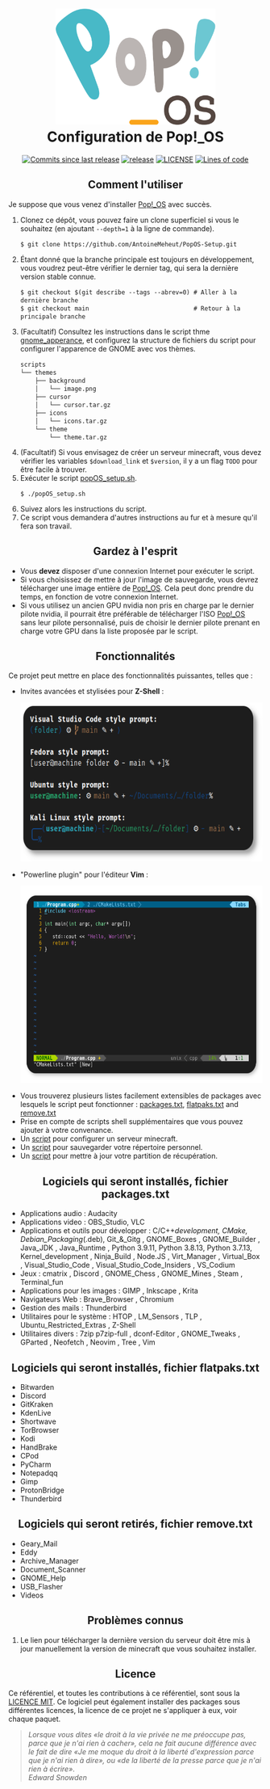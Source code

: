 <h1 align="center">
	<img src="assets/logo.svg" width="317" height="230">
	<br>Configuration de Pop!_OS<br>
</h1>
<p align="center">
	<a href="https://github.com/AntoineMeheut/PopOS-Setup/commits"><img alt="Commits since last release" src="https://img.shields.io/github/commits-since/AntoineMeheut/PopOS-Setup/latest?label=Commits%20since%20last%20release&color=informational&logo=git&logoColor=white&style=flat-square"></a>
	<a href="https://github.com/AntoineMeheut/PopOS-Setup/releases"><img alt="release" src="https://img.shields.io/github/v/release/AntoineMeheut/PopOS-Setup?color=informational&label=Release&logo=GitHub&logoColor=white&style=flat-square"></a>
	<a href="LICENSE"><img alt="LICENSE" src="https://img.shields.io/github/license/AntoineMeheut/PopOS-Setup?color=informational&label=License&logo=Open%20Source%20Initiative&logoColor=white&style=flat-square"></a>
	<a href="https://github.com/AntoineMeheut/PopOS-Setup"><img alt="Lines of code" src="https://img.shields.io/tokei/lines/github/AntoineMeheut/PopOS-Setup?label=Lines%20of%20code&color=informational&logo=GNU%20bash&logoColor=white&style=flat-square"></a>
</p>

<h2 align="center">Comment l'utiliser</h2>

Je suppose que vous venez d'installer [Pop!_OS](https://pop.system76.com/) avec succès.

1. Clonez ce dépôt, vous pouvez faire un clone superficiel si vous le souhaitez (en ajoutant `--depth=1` à la ligne
de commande).
	```shell
	$ git clone https://github.com/AntoineMeheut/PopOS-Setup.git
	```
2. Étant donné que la branche principale est toujours en développement, vous voudrez peut-être vérifier le dernier tag,
qui sera la dernière version stable connue.
	```shell
	$ git checkout $(git describe --tags --abrev=0) # Aller à la dernière branche
	$ git checkout main                             # Retour à la principale branche
	```
3. (Facultatif) Consultez les instructions dans le script thme [gnome_apperance](scripts/gnome_appearance.sh),
	et configurez la structure de fichiers du script pour configurer l'apparence de GNOME avec vos thèmes.
	```
	scripts
	└── themes
	    ├── background
	    │   └── image.png
	    ├── cursor
	    │   └── cursor.tar.gz
	    ├── icons
	    │   └── icons.tar.gz
	    └── theme
	        └── theme.tar.gz
	```
4. (Facultatif) Si vous envisagez de créer un serveur minecraft, vous devez vérifier les variables `$download_link` 
	et `$version`, il y a un flag `TODO` pour être facile à trouver.
5. Exécuter le script [popOS_setup.sh](popOS_setup.sh).
	```shell
	$ ./popOS_setup.sh
	```
6. Suivez alors les instructions du script.
7. Ce script vous demandera d'autres instructions au fur et à mesure qu'il fera son travail.

<h2 align="center">Gardez à l'esprit</h2>

- Vous **devez** disposer d'une connexion Internet pour exécuter le script.
- Si vous choisissez de mettre à jour l'image de sauvegarde, vous devrez télécharger une image entière de
    [Pop!_OS](https://pop.system76.com/). Cela peut donc prendre du temps, en fonction de votre connexion
Internet.
- Si vous utilisez un ancien GPU nvidia non pris en charge par le dernier pilote nvidia, il pourrait être préférable
    de télécharger l'ISO [Pop!_OS](https://pop.system76.com/) sans leur pilote personnalisé, puis
    de choisir le dernier pilote prenant en charge votre GPU dans la liste proposée par le script.

<h2 align="center">Fonctionnalités</h2>

Ce projet peut mettre en place des fonctionnalités puissantes, telles que :

- Invites avancées et stylisées pour **Z-Shell** :
	<p align="center"><img width="600" height="315" src="assets/prompts.png"></p>
- "Powerline plugin" pour l'éditeur **Vim** :
	<p align="center"><img width="600" height="390" src="assets/vim-powerline.png"></p>
- Vous trouverez plusieurs listes facilement extensibles de packages avec lesquels le script peut fonctionner : [packages.txt](packages.txt),
	[flatpaks.txt](flatpaks.txt) and [remove.txt](remove.txt)
- Prise en compte de scripts shell supplémentaires que vous pouvez ajouter à votre convenance.
- Un [script](scripts/mc_server_builder.sh) pour configurer un serveur minecraft.
- Un [script](back_me_up.sh) pour sauvegarder votre répertoire personnel.
- Un [script](scripts/update_recovery.sh) pour mettre à jour votre partition de récupération.

<h2 align="center">Logiciels qui seront installés, fichier packages.txt</h2>

- Applications audio : Audacity
- Applications video : OBS_Studio, VLC
- Applications et outils pour développer : C/C++_development, CMake, Debian_Packaging_(.deb), Git_&_Gitg , GNOME_Boxes ,
GNOME_Builder , Java_JDK , Java_Runtime , Python 3.9.11, Python 3.8.13, Python 3.7.13, Kernel_development , Ninja_Build
, Node.JS , Virt_Manager , Virtual_Box , Visual_Studio_Code , Visual_Studio_Code_Insiders , VS_Codium
- Jeux : cmatrix , Discord , GNOME_Chess , GNOME_Mines , Steam , Terminal_fun
- Applications pour les images : GIMP , Inkscape , Krita
- Navigateurs Web : Brave_Browser , Chromium
- Gestion des mails : Thunderbird
- Utilitaires pour le système : HTOP , LM_Sensors , TLP , Ubuntu_Restricted_Extras , Z-Shell
- Utilitaires divers : 7zip p7zip-full , dconf-Editor , GNOME_Tweaks , GParted , Neofetch , Neovim , Tree , Vim

<h2 align="center">Logiciels qui seront installés, fichier flatpaks.txt</h2>

- Bitwarden
- Discord
- GitKraken
- KdenLive
- Shortwave
- TorBrowser
- Kodi
- HandBrake
- CPod
- PyCharm
- Notepadqq
- Gimp
- ProtonBridge
- Thunderbird

<h2 align="center">Logiciels qui seront retirés, fichier remove.txt</h2>

- Geary_Mail 
- Eddy 
- Archive_Manager 
- Document_Scanner 
- GNOME_Help 
- USB_Flasher 
- Videos

<h2 align="center">Problèmes connus</h2>

1. Le lien pour télécharger la dernière version du serveur
doit être mis à jour manuellement la version de minecraft que vous souhaitez installer.

<h2 align="center">Licence</h2>

Ce référentiel, et toutes les contributions à ce référentiel, sont sous la [LICENCE MIT](LICENSE).
Ce logiciel peut également installer des packages sous différentes licences, la licence de ce projet ne
s'appliquer à eux, voir chaque paquet.


> *Lorsque vous dites «le droit à la vie privée ne me préoccupe pas, parce que je n'ai rien à cacher», cela ne fait aucune différence avec le fait de dire «Je me moque du droit à la liberté d'expression parce que je n'ai rien à dire», ou «de la liberté de la presse parce que je n'ai rien à écrire»*.  
> *Edward Snowden*
